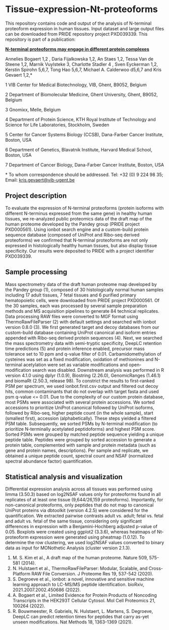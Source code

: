 # Tissue-expression-Nt-proteoforms
This repository contains code and output of the analysis of N-terminal proteoform expression in human tissues. Input dataset and large output files can be downloaded from PRIDE repository project PXD039339. This repository is part of a publication:

**[N-terminal proteoforms may engage in different protein complexes](https://pubmed.ncbi.nlm.nih.gov/37316325/)**

Annelies Bogaert 1,2 , Daria Fijalkowska 1,2, An Staes 1,2, Tessa Van de Steene 1,2, Marnik Vuylsteke 3, Charlotte Stadler 4 , Sven Eyckerman 1,2, Kerstin Spirohn 5,6,7, Tong Hao 5,6,7,  Michael A. Calderwoo d5,6,7 and Kris Gevaert 1,2,*

1 VIB Center for Medical Biotechnology, VIB, Ghent, B9052, Belgium

2 Department of Biomolecular Medicine, Ghent University, Ghent, B9052, Belgium

3 Gnomixx, Melle, Belgium

4 Department of Protein Science, KTH Royal Institute of Technology and Science for Life Laboratories, Stockholm, Sweden

5 Center for Cancer Systems Biology (CCSB), Dana-Farber Cancer Institute, Boston, USA

6 Department of Genetics, Blavatnik Institute, Harvard Medical School, Boston, USA

7 Department of Cancer Biology, Dana-Farber Cancer Institute, Boston, USA

\* To whom correspondence should be addressed. Tel: +32 (0) 9 224 98 35; Email: kris.gevaert@vib-ugent.be



## Project description
To evaluate the expression of N-terminal proteoforms (protein isoforms with different N-terminus expressed from the same gene) in healthy human tissues, we re-analyzed public proteomics data of the draft map of the human proteome developed by the Pandey group (PRIDE project PXD000561). Using ionbot search engine and a custom-build protein sequence database (composed of UniProt and Ribo-seq derived proteoforms) we confirmed that N-terminal proteoforms are not only expressed in histologically healthy human tissues, but also display tissue specificity. Our results were deposited to PRIDE with a project identifier PXD039339.

## Sample processing
Mass spectrometry data of the draft human proteome map developed by the Pandey group (1), composed of 30 histologically normal human samples including 17 adult tissues, 7 fetal tissues and 6 purified primary hematopoietic cells, were downloaded from PRIDE project PXD000561. Of the 30 samples, each was processed by several sample preparation methods and MS acquisition pipelines to generate 84 technical replicates.
Data processing
RAW files were converted to MGF format using ThermoRawFileParser (2) with default settings and searched with ionbot version 0.8.0 (3). We first generated target and decoy databases from our custom-build database containing UniProt canonical and isoform entries appended with Ribo-seq derived protein sequences (4). Next, we searched the mass spectrometry data with semi-tryptic specificity, DeepLC retention time predictions (5) and protein inference enabled, precursor mass tolerance set to 10 ppm and q-value filter of 0.01. Carbamidomethylation of cysteines was set as a fixed modification, oxidation of methionines and N-terminal acetylation were set as variable modifications and open-modification search was disabled. Downstream analysis was performed in R version 4.1.0 using dplyr (1.0.9), Biostring (2.26.0), GenomicRanges (1.46.1) and biomaRt (2.50.3, release 98). To constrict the results to first-ranked PSM per spectrum, we used ionbot.first.csv output and filtered out decoy hits, common contaminants that do not overlap with target fasta and used psm q-value <= 0.01. Due to the complexity of our custom protein database, most PSMs were associated with several protein accessions. We sorted accessions to prioritize UniProt canonical followed by UniProt isoforms, followed by Ribo-seq, higher peptide count (in the whole sample), start (smallest first), accession (alphabetically). These steps yielded a filtered PSM table. Subsequently, we sorted PSMs by N-terminal modification (to prioritize N-terminally acetylated peptidoforms) and highest PSM score. Sorted PSMs were grouped by matched peptide sequence yielding a unique peptide table. Peptides were grouped by sorted accession to generate a protein table, complemented with sample and protein metadata (such as gene and protein names, descriptions). Per sample and replicate, we obtained a unique peptide count, spectral count and NSAF (normalized spectral abundance factor) quantification.

## Statistical analysis and visualization
Differential expression analysis across all tissues was performed using limma (3.50.3) based on log2NSAF values only for proteoforms found in all replicates of at least one tissue (9,644/26,159 proteoforms). Importantly, for non-canonical proteoforms, only peptides that do not map to canonical UniProt proteins via dbtoolkit (version 4.2.5) were considered for the quantification. We extracted pairwise contrasts adult vs. adult; fetal vs. fetal and adult vs. fetal of the same tissue, considering only significant differences in expression with a Benjamini-Hochberg adjusted p-value of 0.05. Boxplots were created using ggplot2 (3.3.6), whereas heatmaps of Nt-proteoform expression were generated using pheatmap (1.0.12). To determine the row clustering, we used log2NSAF values converted to binary data as input for MONothetic Analysis (cluster version 2.1.3).

1.	M. S. Kim et al., A draft map of the human proteome. Nature 509, 575-581 (2014).
2.	N. Hulstaert et al., ThermoRawFileParser: Modular, Scalable, and Cross-Platform RAW File Conversion. J Proteome Res 19, 537-542 (2020).
3.	S. Degroeve et al., ionbot: a novel, innovative and sensitive machine learning approach to LC-MS/MS peptide identification. bioRxiv, 2021.2007.2002.450686 (2022).
4.	A. Bogaert et al., Limited Evidence for Protein Products of Noncoding Transcripts in the HEK293T Cellular Cytosol. Mol Cell Proteomics 21, 100264 (2022).
5.	R. Bouwmeester, R. Gabriels, N. Hulstaert, L. Martens, S. Degroeve, DeepLC can predict retention times for peptides that carry as-yet unseen modifications. Nat Methods 18, 1363-1369 (2021).


